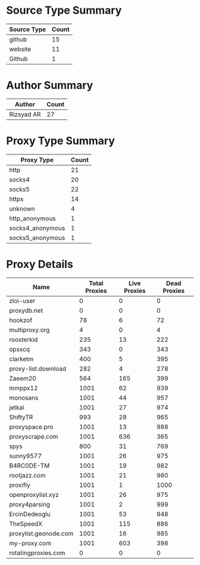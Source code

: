 # Source Type Summary

| Source Type | Count |
|-------------|-------|
| github | 15 |
| website | 11 |
| Github | 1 |


# Author Summary

| Author | Count |
|--------|-------|
| Rizsyad AR | 27 |


# Proxy Type Summary

| Proxy Type | Count |
|------------|-------|
| http | 21 |
| socks4 | 20 |
| socks5 | 22 |
| https | 14 |
| unknown | 4 |
| http_anonymous | 1 |
| socks4_anonymous | 1 |
| socks5_anonymous | 1 |


# Proxy Details

| Name | Total Proxies | Live Proxies | Dead Proxies |
|------|---------------|--------------|---------------|
| zloi-user | 0 | 0 | 0 |
| proxydb.net | 0 | 0 | 0 |
| hookzof | 78 | 6 | 72 |
| multiproxy.org | 4 | 0 | 4 |
| roosterkid | 235 | 13 | 222 |
| opsxcq | 343 | 0 | 343 |
| clarketm | 400 | 5 | 395 |
| proxy-list.download | 282 | 4 | 278 |
| Zaeem20 | 564 | 165 | 399 |
| mmppx12 | 1001 | 62 | 939 |
| monosans | 1001 | 44 | 957 |
| jetkai | 1001 | 27 | 974 |
| ShiftyTR | 993 | 28 | 965 |
| proxyspace.pro | 1001 | 13 | 988 |
| proxyscrape.com | 1001 | 636 | 365 |
| spys | 800 | 31 | 769 |
| sunny9577 | 1001 | 26 | 975 |
| B4RC0DE-TM | 1001 | 19 | 982 |
| rootjazz.com | 1001 | 21 | 980 |
| proxifly | 1001 | 1 | 1000 |
| openproxylist.xyz | 1001 | 26 | 975 |
| proxy4parsing | 1001 | 2 | 999 |
| ErcinDedeoglu | 1001 | 53 | 948 |
| TheSpeedX | 1001 | 115 | 886 |
| proxylist.geonode.com | 1001 | 16 | 985 |
| my-proxy.com | 1001 | 603 | 398 |
| rotatingproxies.com | 0 | 0 | 0 |
